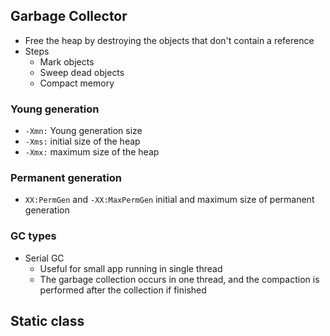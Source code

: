## Garbage Collector
- Free the heap by destroying the objects that don't contain a reference
- Steps
    - Mark objects
    - Sweep dead objects 
    - Compact memory
    

### Young generation

- ``-Xmn:`` Young generation size
- ``-Xms:`` initial size of the heap 
- ``-Xmx:`` maximum size of the heap

### Permanent generation
- ``XX:PermGen`` and ``-XX:MaxPermGen`` initial and maximum size of permanent generation


### GC types
- Serial GC
    - Useful for small app running in single thread
    - The garbage collection occurs in one thread, and the compaction is performed after the 
    collection if finished
      

## Static class
      